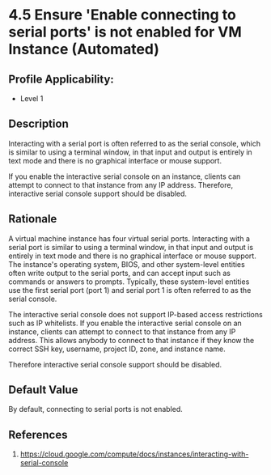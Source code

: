# 4.5 Ensure 'Enable connecting to serial ports' is not enabled for VM Instance (Automated)

## Profile Applicability:

- Level 1

## Description

Interacting with a serial port is often referred to as the serial console, which is similar to using a terminal window, in that input and output is entirely in text mode and there is no graphical interface or mouse support.  

If you enable the interactive serial console on an instance, clients can attempt to connect to that instance from any IP address. Therefore, interactive serial console support should be disabled.

## Rationale

A virtual machine instance has four virtual serial ports. Interacting with a serial port is similar to using a terminal window, in that input and output is entirely in text mode and there is no graphical interface or mouse support. The instance's operating system, BIOS, and other system-level entities often write output to the serial ports, and can accept input such as commands or answers to prompts. Typically, these system-level entities use the first serial port (port 1) and serial port 1 is often referred to as the serial console.  

The interactive serial console does not support IP-based access restrictions such as IP whitelists. If you enable the interactive serial console on an instance, clients can attempt to connect to that instance from any IP address. This allows anybody to connect to that instance if they know the correct SSH key, username, project ID, zone, and instance name.  

Therefore interactive serial console support should be disabled.

## Default Value

By default, connecting to serial ports is not enabled.

## References

1. https://cloud.google.com/compute/docs/instances/interacting-with-serial-console